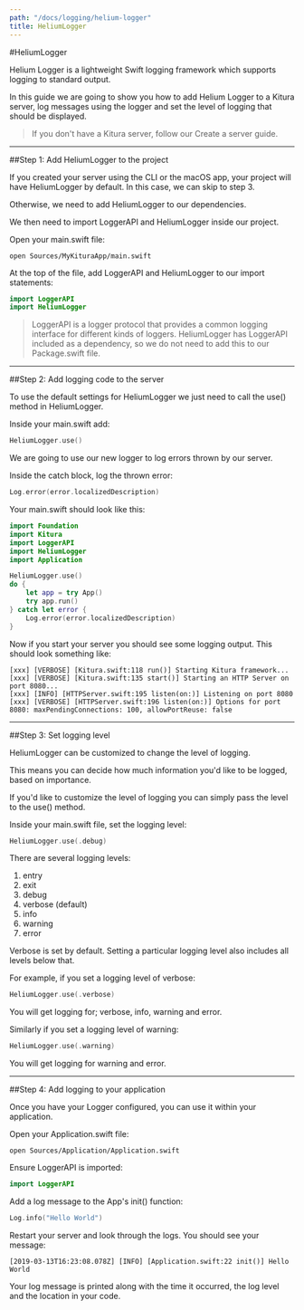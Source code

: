 ```yaml
---
path: "/docs/logging/helium-logger"
title: HeliumLogger
---
```


#HeliumLogger

Helium Logger is a lightweight Swift logging framework which supports logging to standard output.

In this guide we are going to show you how to add Helium Logger to a Kitura server, log messages using the logger and set the level of logging that should be displayed.

> If you don't have a Kitura server, follow our Create a server guide.

---

##Step 1: Add HeliumLogger to the project

If you created your server using the CLI or the macOS app, your project will have HeliumLogger by default. In this case, we can skip to step 3.

Otherwise, we need to add HeliumLogger to our dependencies.

We then need to import LoggerAPI and HeliumLogger inside our project.

Open your main.swift file:

```
open Sources/MyKituraApp/main.swift
```

At the top of the file, add LoggerAPI and HeliumLogger to our import statements:

```swift
import LoggerAPI
import HeliumLogger
```

> LoggerAPI is a logger protocol that provides a common logging interface for different kinds of loggers. HeliumLogger has LoggerAPI included as a dependency, so we do not need to add this to our Package.swift file.

---

##Step 2: Add logging code to the server

To use the default settings for HeliumLogger we just need to call the use() method in HeliumLogger.

Inside your main.swift add:

```swift
HeliumLogger.use()
```

We are going to use our new logger to log errors thrown by our server.

Inside the catch block, log the thrown error:

```swift
Log.error(error.localizedDescription)
```

Your main.swift should look like this:

```swift
import Foundation
import Kitura
import LoggerAPI
import HeliumLogger
import Application

HeliumLogger.use()
do {
    let app = try App()
    try app.run()
} catch let error {
    Log.error(error.localizedDescription)
}
```

Now if you start your server you should see some logging output. This should look something like:

```
[xxx] [VERBOSE] [Kitura.swift:118 run()] Starting Kitura framework...
[xxx] [VERBOSE] [Kitura.swift:135 start()] Starting an HTTP Server on port 8080...
[xxx] [INFO] [HTTPServer.swift:195 listen(on:)] Listening on port 8080
[xxx] [VERBOSE] [HTTPServer.swift:196 listen(on:)] Options for port 8080: maxPendingConnections: 100, allowPortReuse: false
```

---

##Step 3: Set logging level

HeliumLogger can be customized to change the level of logging.

This means you can decide how much information you'd like to be logged, based on importance.

If you'd like to customize the level of logging you can simply pass the level to the use() method.

Inside your main.swift file, set the logging level:

```swift
HeliumLogger.use(.debug)
```

There are several logging levels:

1. entry
2. exit
3. debug
4. verbose (default)
5. info
6. warning
7. error

Verbose is set by default. Setting a particular logging level also includes all levels below that.

For example, if you set a logging level of verbose:

```swift
HeliumLogger.use(.verbose)
```

You will get logging for; verbose, info, warning and error.

Similarly if you set a logging level of warning:

```swift
HeliumLogger.use(.warning)
```

You will get logging for warning and error.

---

##Step 4: Add logging to your application

Once you have your Logger configured, you can use it within your application.

Open your Application.swift file:

```
open Sources/Application/Application.swift
```

Ensure LoggerAPI is imported:

```swift
import LoggerAPI
```

Add a log message to the App's init() function:

```swift
Log.info("Hello World")
```

Restart your server and look through the logs. You should see your message:

```
[2019-03-13T16:23:08.078Z] [INFO] [Application.swift:22 init()] Hello World
```

Your log message is printed along with the time it occurred, the log level and the location in your code.

